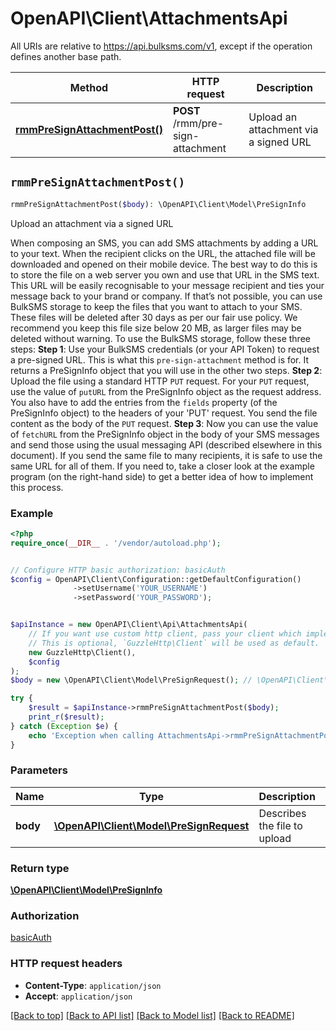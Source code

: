 # OpenAPI\Client\AttachmentsApi

All URIs are relative to https://api.bulksms.com/v1, except if the operation defines another base path.

| Method | HTTP request | Description |
| ------------- | ------------- | ------------- |
| [**rmmPreSignAttachmentPost()**](AttachmentsApi.md#rmmPreSignAttachmentPost) | **POST** /rmm/pre-sign-attachment | Upload an attachment via a signed URL |


## `rmmPreSignAttachmentPost()`

```php
rmmPreSignAttachmentPost($body): \OpenAPI\Client\Model\PreSignInfo
```

Upload an attachment via a signed URL

When composing an SMS, you can add SMS attachments by adding a URL to your text. When the recipient clicks on the URL, the attached file will be downloaded and opened on their mobile device.    The best way to do this is to store the file on a web server you own and use that URL in the SMS text. This URL will be easily recognisable to your message recipient and ties your message back to your brand or company.   If that’s not possible, you can use BulkSMS storage to keep the files that you want to attach to your SMS. These files will be deleted after 30 days as per our fair use policy.    We recommend you keep this file size below 20 MB, as larger files may be deleted without warning.   To use the BulkSMS storage, follow these three steps:  **Step 1**: Use your BulkSMS credentials (or your API Token) to request a pre-signed URL.  This is what this `pre-sign-attachment` method is for.  It returns a PreSignInfo object that you will use in the other two steps.  **Step 2**: Upload the file using a standard HTTP `PUT` request. For your `PUT` request, use the value of `putURL` from the PreSignInfo object as the request address.  You also have to add the entries from the `fields` property (of the PreSignInfo object) to the headers of your 'PUT' request. You send the file content as the body of the `PUT` request.  **Step 3**: Now you can use the value of `fetchURL` from the PreSignInfo object in the body of your SMS messages and send those using the usual messaging API (described elsewhere in this document).  If you send the same file to many recipients, it is safe to use the same URL for all of them.  If you need to, take a closer look at the example program (on the right-hand side) to get a better idea of how to implement this process.

### Example

```php
<?php
require_once(__DIR__ . '/vendor/autoload.php');


// Configure HTTP basic authorization: basicAuth
$config = OpenAPI\Client\Configuration::getDefaultConfiguration()
              ->setUsername('YOUR_USERNAME')
              ->setPassword('YOUR_PASSWORD');


$apiInstance = new OpenAPI\Client\Api\AttachmentsApi(
    // If you want use custom http client, pass your client which implements `GuzzleHttp\ClientInterface`.
    // This is optional, `GuzzleHttp\Client` will be used as default.
    new GuzzleHttp\Client(),
    $config
);
$body = new \OpenAPI\Client\Model\PreSignRequest(); // \OpenAPI\Client\Model\PreSignRequest | Describes the file to upload

try {
    $result = $apiInstance->rmmPreSignAttachmentPost($body);
    print_r($result);
} catch (Exception $e) {
    echo 'Exception when calling AttachmentsApi->rmmPreSignAttachmentPost: ', $e->getMessage(), PHP_EOL;
}
```

### Parameters

| Name | Type | Description  | Notes |
| ------------- | ------------- | ------------- | ------------- |
| **body** | [**\OpenAPI\Client\Model\PreSignRequest**](../Model/PreSignRequest.md)| Describes the file to upload | |

### Return type

[**\OpenAPI\Client\Model\PreSignInfo**](../Model/PreSignInfo.md)

### Authorization

[basicAuth](../../README.md#basicAuth)

### HTTP request headers

- **Content-Type**: `application/json`
- **Accept**: `application/json`

[[Back to top]](#) [[Back to API list]](../../README.md#endpoints)
[[Back to Model list]](../../README.md#models)
[[Back to README]](../../README.md)
